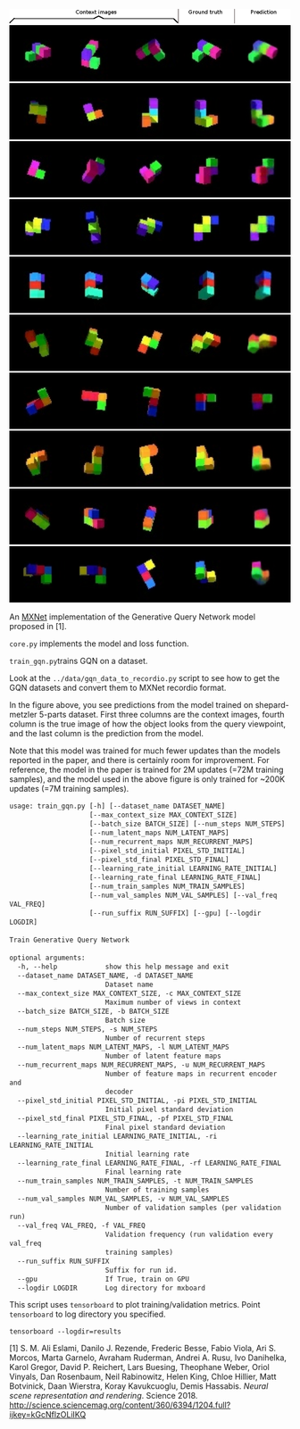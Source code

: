 ![gqn_top](../assets/gqn_top.png) 
![gqn_1](../assets/gqn_1.png)
![gqn_2](../assets/gqn_2.png)
![gqn_3](../assets/gqn_3.png)
![gqn_4](../assets/gqn_4.png)
![gqn_5](../assets/gqn_5.png)
![gqn_6](../assets/gqn_6.png)
![gqn_7](../assets/gqn_7.png)
![gqn_8](../assets/gqn_8.png)
![gqn_9](../assets/gqn_9.png)
![gqn_10](../assets/gqn_10.png)


An [MXNet](https://mxnet.incubator.apache.org/) implementation of the Generative Query Network model proposed in [1].

`core.py` implements the model and loss function. 

`train_gqn.py`trains GQN on a dataset.  

Look at the `../data/gqn_data_to_recordio.py` script to see how to get the GQN datasets and convert them to MXNet recordio format.

In the figure above, you see predictions from the model trained on shepard-metzler 5-parts dataset. First three columns are the context images, fourth column is the true image of how the object looks from the query viewpoint, and the last column is the prediction from the model.

Note that this model was trained for much fewer updates than the models reported in the paper, and there is certainly room for improvement. For reference, the model in the paper is trained for 2M updates (=72M training samples), and the model used in the above figure is only trained for ~200K updates (=7M training samples).

```
usage: train_gqn.py [-h] [--dataset_name DATASET_NAME]
                    [--max_context_size MAX_CONTEXT_SIZE]
                    [--batch_size BATCH_SIZE] [--num_steps NUM_STEPS]
                    [--num_latent_maps NUM_LATENT_MAPS]
                    [--num_recurrent_maps NUM_RECURRENT_MAPS]
                    [--pixel_std_initial PIXEL_STD_INITIAL]
                    [--pixel_std_final PIXEL_STD_FINAL]
                    [--learning_rate_initial LEARNING_RATE_INITIAL]
                    [--learning_rate_final LEARNING_RATE_FINAL]
                    [--num_train_samples NUM_TRAIN_SAMPLES]
                    [--num_val_samples NUM_VAL_SAMPLES] [--val_freq VAL_FREQ]
                    [--run_suffix RUN_SUFFIX] [--gpu] [--logdir LOGDIR]

Train Generative Query Network

optional arguments:
  -h, --help            show this help message and exit
  --dataset_name DATASET_NAME, -d DATASET_NAME
                        Dataset name
  --max_context_size MAX_CONTEXT_SIZE, -c MAX_CONTEXT_SIZE
                        Maximum number of views in context
  --batch_size BATCH_SIZE, -b BATCH_SIZE
                        Batch size
  --num_steps NUM_STEPS, -s NUM_STEPS
                        Number of recurrent steps
  --num_latent_maps NUM_LATENT_MAPS, -l NUM_LATENT_MAPS
                        Number of latent feature maps
  --num_recurrent_maps NUM_RECURRENT_MAPS, -u NUM_RECURRENT_MAPS
                        Number of feature maps in recurrent encoder and
                        decoder
  --pixel_std_initial PIXEL_STD_INITIAL, -pi PIXEL_STD_INITIAL
                        Initial pixel standard deviation
  --pixel_std_final PIXEL_STD_FINAL, -pf PIXEL_STD_FINAL
                        Final pixel standard deviation
  --learning_rate_initial LEARNING_RATE_INITIAL, -ri LEARNING_RATE_INITIAL
                        Initial learning rate
  --learning_rate_final LEARNING_RATE_FINAL, -rf LEARNING_RATE_FINAL
                        Final learning rate
  --num_train_samples NUM_TRAIN_SAMPLES, -t NUM_TRAIN_SAMPLES
                        Number of training samples
  --num_val_samples NUM_VAL_SAMPLES, -v NUM_VAL_SAMPLES
                        Number of validation samples (per validation run)
  --val_freq VAL_FREQ, -f VAL_FREQ
                        Validation frequency (run validation every val_freq
                        training samples)
  --run_suffix RUN_SUFFIX
                        Suffix for run id.
  --gpu                 If True, train on GPU
  --logdir LOGDIR       Log directory for mxboard
```

This script uses `tensorboard` to plot training/validation metrics. Point `tensorboard` to log directory you specified.
```
tensorboard --logdir=results
```

[1] S. M. Ali Eslami, Danilo J. Rezende, Frederic Besse, Fabio Viola, Ari S. Morcos, Marta
Garnelo, Avraham Ruderman, Andrei A. Rusu, Ivo Danihelka, Karol Gregor, David P. Reichert,
Lars Buesing, Theophane Weber, Oriol Vinyals, Dan Rosenbaum, Neil Rabinowitz, Helen King,
Chloe Hillier, Matt Botvinick, Daan Wierstra, Koray Kavukcuoglu, Demis Hassabis. *Neural scene representation and rendering*. Science 2018. http://science.sciencemag.org/content/360/6394/1204.full?ijkey=kGcNflzOLiIKQ
